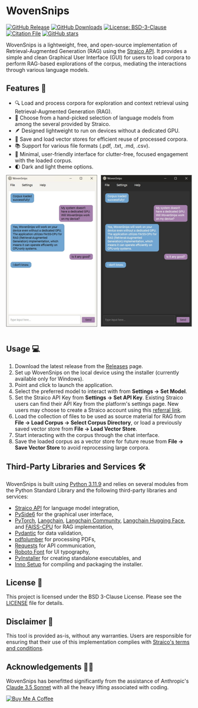 # WovenSnips
[![GitHub Release](https://img.shields.io/github/v/release/ekjaisal/WovenSnips?color=141414&label=Release)](https://github.com/ekjaisal/WovenSnips/releases) [![GitHub Downloads](https://img.shields.io/github/downloads/ekjaisal/WovenSnips/total?color=141414&label=Downloads)](https://github.com/ekjaisal/WovenSnips/releases) [![License: BSD-3-Clause](https://img.shields.io/badge/License-BSD_3--Clause-141414.svg)](https://github.com/ekjaisal/WovenSnips/blob/main/LICENSE) [![Citation File](https://img.shields.io/badge/Citation-CFF-141414.svg)](https://github.com/ekjaisal/WovenSnips/blob/main/CITATION.cff) [![GitHub stars](https://img.shields.io/github/stars/ekjaisal/WovenSnips?color=141414)](https://github.com/ekjaisal/WovenSnips/stargazers)

WovenSnips is a lightweight, free, and open-source implementation of Retrieval-Augmented Generation (RAG) using the [Straico API](https://straico.com/). It provides a simple and clean Graphical User Interface (GUI) for users to load corpora to perform RAG-based explorations of the corpus, mediating the interactions through various language models.

## Features 🌟

- 🔍 Load and process corpora for exploration and context retrieval using Retrieval-Augmented Generation (RAG).
- 🤖 Choose from a hand-picked selection of language models from among the several provided by Straico.
- 🪶 Designed lightweight to run on devices without a dedicated GPU.
- 💾 Save and load vector stores for efficient reuse of processed corpora.
- 📚 Support for various file formats (.pdf, .txt, .md, .csv).
- 💬 Minimal, user-friendly interface for clutter-free, focused engagement with the loaded corpus.
- 🌓 Dark and light theme options.

<div style="display: flex; justify-content: space-between;">
  <img src="assets/screenshots/interface_light.jpg" alt="WovenSnips Main Interface - Light Theme" style="width: 49%;" />
  <img src="assets/screenshots/interface_dark.jpg" alt="WovenSnips Main Interface - Dark Theme" style="width: 49%;" />
</div><br>

## Usage 💻

1. Download the latest release from the [Releases](https://github.com/ekjaisal/WovenSnips/releases) page.
2. Set up WovenSnips on the local device using the installer (currently available only for Windows).
3. Point and click to launch the application.
4. Select the preferred model to interact with from **Settings → Set Model**.
5. Set the Straico API Key from **Settings → Set API Key**. Existing Straico users can find their API Key from the platform's settings page. New users may choose to create a Straico account using this [referral link](https://platform.straico.com/signup?fpr=jaisal).
6. Load the collection of files to be used as source material for RAG from **File → Load Corpus → Select Corpus Directory**, or load a previously saved vector store from **File → Load Vector Store**.
7. Start interacting with the corpus through the chat interface.
8. Save the loaded corpus as a vector store for future reuse from **File → Save Vector Store** to avoid reprocessing large corpora.

## Third-Party Libraries and Services 🛠️

WovenSnips is built using [Python 3.11.9](https://www.python.org/downloads/release/python-3119) and relies on several modules from the Python Standard Library and the following third-party libraries and services:

- [Straico API](https://straico.com) for language model integration,
- [PySide6](https://pypi.org/project/PySide6) for the graphical user interface,
- [PyTorch](https://github.com/pytorch/pytorch), [Langchain](https://pypi.org/project/langchain), [Langchain Community](https://pypi.org/project/langchain-community), [Langchain Hugging Face](https://pypi.org/project/langchain-huggingface), and [FAISS-CPU](https://github.com/kyamagu/faiss-wheels) for RAG implementation,
- [Pydantic](https://github.com/pydantic/pydantic) for data validation,
- [pdfplumber](https://github.com/jsvine/pdfplumber) for processing PDFs,
- [Requests](https://github.com/psf/requests) for API communication,
- [Roboto Font](https://fonts.google.com/specimen/Roboto) for UI typography,
- [PyInstaller](https://pyinstaller.org/) for creating standalone executables, and
- [Inno Setup](https://jrsoftware.org/) for compiling and packaging the installer.

## License 📄

This project is licensed under the BSD 3-Clause License. Please see the [LICENSE](LICENSE) file for details.

## Disclaimer 📣

This tool is provided as-is, without any warranties. Users are responsible for ensuring that their use of this implementation complies with [Straico's terms and conditions](https://straico.com/terms-and-conditions).

## Acknowledgements 🤝🏾

WovenSnips has benefitted significantly from the assistance of Anthropic's [Claude 3.5 Sonnet](https://www.anthropic.com/news/claude-3-5-sonnet) with all the heavy lifting associated with coding.

<a href="https://www.buymeacoffee.com/ekjaisal" target="_blank"><img src="https://cdn.buymeacoffee.com/buttons/v2/default-yellow.png" alt="Buy Me A Coffee" style="height: 40px !important;width: 160px !important;" ></a>